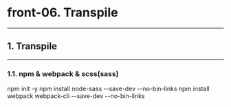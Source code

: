 # front-06. Transpile
________________________________________
## 1. Transpile
________________________________________
### 1.1. npm & webpack & scss(sass)

npm init -y
npm install node-sass --save-dev --no-bin-links
npm install webpack webpack-cli --save-dev --no-bin-links